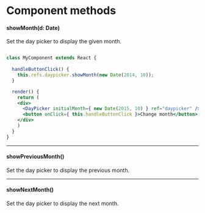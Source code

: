 # Component methods

#### showMonth(d: Date)

Set the day picker to display the given month.

```jsx

class MyComponent extends React {
  
  handleButtonClick() {
    this.refs.daypicker.showMonth(new Date(2014, 10));
  }

  render() {
    return (
    <div>
      <DayPicker initialMonth={ new Date(2015, 10) } ref="daypicker" />
      <button onClick={ this.handleButtonClick }>Change month</button>
    </div>
    )
  }
}
```

---

#### showPreviousMonth()

Set the day picker to display the previous month.

---

#### showNextMonth()

Set the day picker to display the next month.
